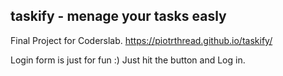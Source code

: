 taskify - menage your tasks easly
---------------------------------
Final Project for Coderslab.
https://piotrthread.github.io/taskify/

Login form is just for fun :) Just hit the button and Log in.